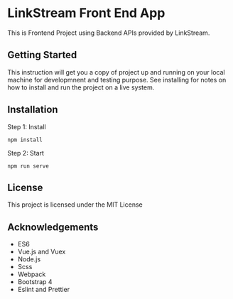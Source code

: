# LinkStream Front End App

This is Frontend Project using Backend APIs provided by LinkStream.

## Getting Started

This instruction will get you a copy of project up and running on your local machine for developmnent and testing purpose. See installing for notes on how to install and run the project on a live system.

## Installation

Step 1: Install

```
npm install
```

Step 2: Start

```
npm run serve
```

## License

This project is licensed under the MIT License

## Acknowledgements

* ES6
* Vue.js and Vuex
* Node.js
* Scss
* Webpack
* Bootstrap 4
* Eslint and Prettier